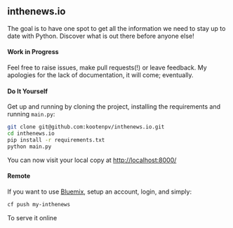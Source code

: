 ## inthenews.io

The goal is to have one spot to get all the information we need to stay up to date with Python. Discover what is out there before anyone else!

#### Work in Progress

Feel free to raise issues, make pull requests(!) or leave feedback. My apologies for the lack of documentation, it will come; eventually.

#### Do It Yourself

Get up and running by cloning the project, installing the requirements and running `main.py`:

```bash
git clone git@github.com:kootenpv/inthenews.io.git
cd inthenews.io
pip install -r requirements.txt
python main.py
```

You can now visit your local copy at <a href="http://localhost:8000/">http://localhost:8000/</a>

#### Remote

If you want to use <a href="https://console.ng.bluemix.net/">Bluemix</a>, setup an account, login, and simply:

```bash
cf push my-inthenews
```

To serve it online
